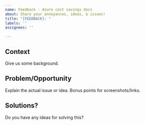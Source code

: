 ```yaml
---
name: Feedback - Azure cost savings docs
about: Share your annoyances, ideas, & issues!
title: "[FEEDBACK]: "
labels: ''
assignees: ''

---
```


## Context

Give us some background.

## Problem/Opportunity

Explain the actual issue or idea. Bonus points for screenshots/links.

## Solutions?

Do you have any ideas for solving this?


